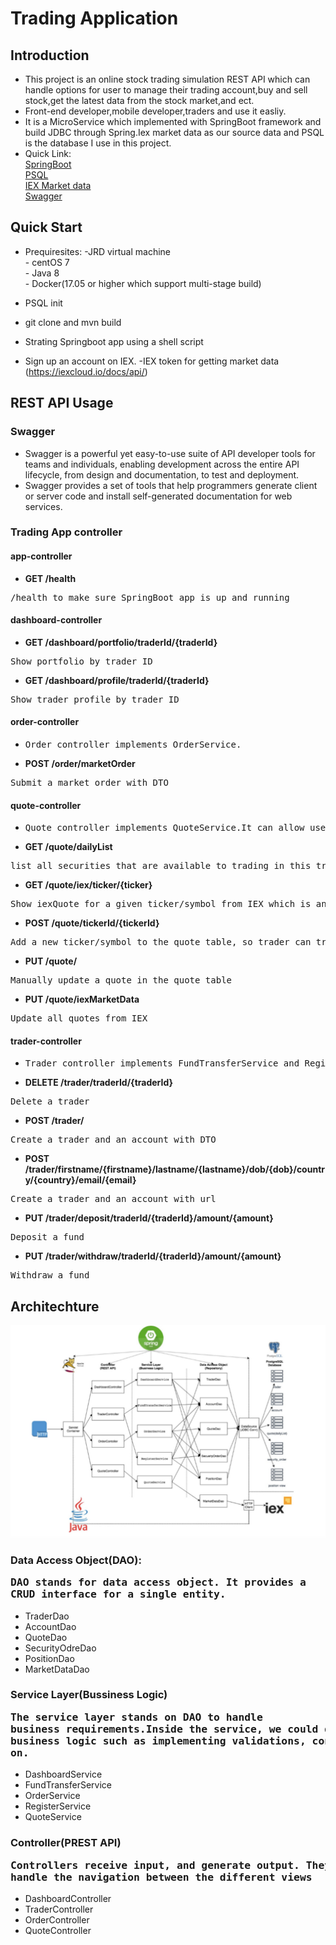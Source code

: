 # Trading Application
## Introduction
- This project is an online stock trading simulation REST API which can handle options for user to manage their trading account,buy and sell stock,get the latest data from the stock market,and ect.
- Front-end developer,mobile developer,traders and use it easliy.
- It is a MicroService which implemented with SpringBoot framework and build JDBC through Spring.Iex market data as our source data and PSQL is the database I use in this project.
- Quick Link:<br>
  [SpringBoot](https://spring.io/projects/spring-boot)<br>
  [PSQL](https://www.postgresql.org)<br>
  [IEX Market data](https://iexcloud.io)<br>
  [Swagger](https://swagger.io)
  


## Quick Start
 - Prequiresites:
      \-JRD virtual machine       
      \- centOS 7        
      \- Java 8   
      \- Docker(17.05 or higher which support multi-stage build)
            
- PSQL init
- git clone and mvn build
- Strating Springboot app using a shell script
- Sign up an account on IEX.
-IEX token for getting market data (https://iexcloud.io/docs/api/)

## REST API Usage
### Swagger
- Swagger is a powerful yet easy-to-use suite of API developer tools for teams and individuals, enabling development across the entire API lifecycle, from design and documentation, to test and deployment.
- Swagger provides a set of tools that help programmers generate client or server code and install self-generated documentation for web services.
### Trading App controller

#### app-controller
- **GET /health**
<pre>/health to make sure SpringBoot app is up and running</pre>
#### dashboard-controller
- **GET /dashboard/portfolio/traderId/{traderId}**
<pre>Show portfolio by trader ID</pre>
- **GET /dashboard/profile/traderId/{traderId}**
<pre>Show trader profile by trader ID</pre>
#### order-controller
- <pre>Order controller implements OrderService.</pre>
- **POST /order/marketOrder**
<pre>Submit a market order with DTO</pre>
#### quote-controller
-  <pre>Quote controller implements QuoteService.It can allow users to sell and buy stock.It can get data through MarketDataDao from IEX.Update the user's account in database.</pre>
- **GET /quote/dailyList**
<pre>list all securities that are available to trading in this trading system</pre>
- **GET /quote/iex/ticker/{ticker}**
<pre>Show iexQuote for a given ticker/symbol from IEX which is an external market data source</pre>
- **POST /quote/tickerId/{tickerId}**
<pre>Add a new ticker/symbol to the quote table, so trader can trade this security.</pre>
- **PUT /quote/**
<pre>Manually update a quote in the quote table</pre>
- **PUT /quote/iexMarketData**
<pre>Update all quotes from IEX</pre>
#### trader-controller
- <pre>Trader controller implements FundTransferService and RegisterService. It could manage trader and account information such as create a new account and delete an exist account. Also, it could deposit and withdraw fund from a given account.</pre>
- **DELETE /trader/traderId/{traderId}**
<pre>Delete a trader</pre>
- **POST /trader/**
<pre>Create a trader and an account with DTO</pre>
- **POST /trader/firstname/{firstname}/lastname/{lastname}/dob/{dob}/country/{country}/email/{email}**
<pre>Create a trader and an account with url</pre>
- **PUT /trader/deposit/traderId/{traderId}/amount/{amount}**
<pre>Deposit a fund</pre>
- **PUT /trader/withdraw/traderId/{traderId}/amount/{amount}**
<pre>Withdraw a fund</pre>

## Architechture
![](https://github.com/keshang-xxpk/Trading-Appication/blob/master/Trading-app-architicture.png)
### Data Access Object(DAO):<pre>DAO stands for data access object. It provides a CRUD interface for a single entity.</pre>
- TraderDao
- AccountDao
- QuoteDao
- SecurityOdreDao
- PositionDao
- MarketDataDao
### Service Layer(Bussiness Logic)<pre>The service layer stands on DAO to handle business requirements.Inside the service, we could design different business logic such as implementing validations, constraints and so on.</pre>
- DashboardService
- FundTransferService
- OrderService
- RegisterService
- QuoteService
### Controller(PREST API)<pre>Controllers receive input, and generate output. They would handle the navigation between the different views</pre>
- DashboardController
- TraderController
- OrderController
- QuoteController

